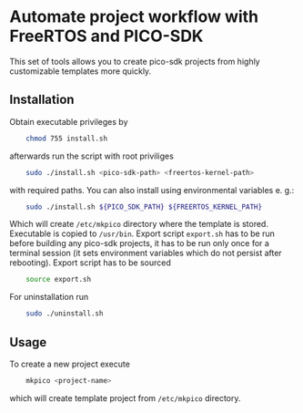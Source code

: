 # Automate project workflow with FreeRTOS and PICO-SDK
This set of tools allows you to create pico-sdk projects from highly customizable templates more quickly.

## Installation
Obtain executable privileges by 
```sh
    chmod 755 install.sh
```

afterwards run the script with root priviliges
```sh
    sudo ./install.sh <pico-sdk-path> <freertos-kernel-path>
```

with required paths. You can also install using environmental variables e. g.:
```sh
    sudo ./install.sh ${PICO_SDK_PATH} ${FREERTOS_KERNEL_PATH}
```
Which will create `/etc/mkpico` directory where the template is stored. Executable is copied to `/usr/bin`. Export script `export.sh` has to be run before building any pico-sdk projects, it has to be run only once for a terminal session (it sets environment variables which do not persist after rebooting). Export script has to be sourced
```sh
    source export.sh
```

For uninstallation run 
```sh
    sudo ./uninstall.sh
```

## Usage
To create a new project execute
```sh
    mkpico <project-name>
```

which will create template project from `/etc/mkpico` directory.
